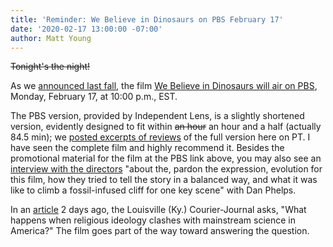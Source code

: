 ```yaml
---
title: 'Reminder: We Believe in Dinosaurs on PBS February 17'
date: '2020-02-17 13:00:00 -07:00' 
author: Matt Young
---
```


<strike>Tonight's the night!</strike>

As we <a href="https://pandasthumb.org/archives/2019/11/we-believe-on-PBS.html">announced last fall</a>, the film <a href="http://www.pbs.org/independentlens/films/we-believe-in-dinosaurs/">We Believe in Dinosaurs will air on PBS</a>, Monday, February 17, at 10:00 p.m., EST.  

The PBS version, provided by Independent Lens, is a slightly shortened version, evidently designed to fit within ~~an hour~~ an hour and a half (actually 84.5 min); we <a href="https://pandasthumb.org/archives/2019/04/reviews-of-documentary.html">posted excerpts of reviews</a> of the full version here on PT. I have seen the complete film and highly recommend it. Besides the promotional material for the film at the PBS link above, you may also see an <a href="http://www.pbs.org/independentlens/blog/unearthing-the-thorny-intersection-of-belief-religion-and-science/">interview with the directors</a> "about the, pardon the expression, evolution for this film, how they tried to tell the story in a balanced way, and what it was like to climb a fossil-infused cliff for one key scene" with Dan Phelps.

In an <a href="https://www.courier-journal.com/story/news/religion/2020/02/11/pbs-air-documentary-kentuckys-ark-encounter/4667957002/">article</a> 2 days ago, the Louisville (Ky.) Courier-Journal asks, "What happens when religious ideology clashes with mainstream science in America?" The film goes part of the way toward answering the question.
